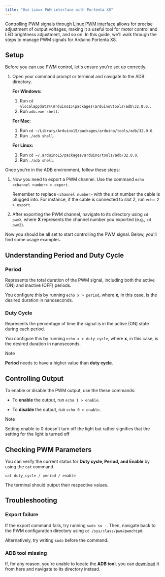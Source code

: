 ```yaml
---
title: "Use Linux PWM interface with Portenta X8"
---
```


Controlling PWM signals through [Linux PWM interface](https://www.kernel.org/doc/Documentation/pwm.txt) allows for precise adjustment of output voltages, making it a useful tool for motor control and LED brightness adjustment, and so on. In this guide, we'll walk through the steps to manage PWM signals for Arduino Portenta X8.

## Setup

Before you can use PWM control, let's ensure you're set up correctly.

1. Open your command prompt or terminal and navigate to the ADB directory.

    **For Windows:**

    1. Run `cd %localappdata%\Arduino15\packages\arduino\tools\adb\32.0.0.`.
    1. Run `adb.exe shell`.

    **For Mac:**

    1. Run `cd ~/Library/Arduino15/packages/arduino/tools/adb/32.0.0`.
    1. Run `./adb shell`.

    **For Linux:**
    1. Run `cd ~/.arduino15/packages/arduino/tools/adb/32.0.0`.
    1. Run `./adb shell`.

Once you're in the ADB environment, follow these steps:

1. Now you need to export a PWM channel. Use the command `echo <channel number> > export`.

    Remember to replace `<channel number>` with the slot number the cable is plugged into. For instance, if the cable is connected to slot 2, run `echo 2 > export`.

1. After exporting the PWM channel, navigate to its directory using `cd pwmX`, where **X** represents the channel number you exported (e.g., `cd pwm2`).

Now you should be all set to start controlling the PWM signal. Below, you'll find some usage examples.

## Understanding Period and Duty Cycle

### Period

Represents the total duration of the PWM signal, including both the active (ON) and inactive (OFF) periods.

You configure this by running `echo x > period`, where **x**, in this case, is the desired duration in nanoseconds.

### Duty Cycle

Represents the percentage of time the signal is in the active (ON) state during each period.

You configure this by running `echo x > duty_cycle`, where **x**, in this case, is the desired duration in nanoseconds.

> [!Note]
> **Period** needs to have a higher value than **duty cycle**.

## Controlling Output

To enable or disable the PWM output, use the these commands:

- To **enable** the output, run `echo 1 > enable`.

- To **disable** the output, run `echo 0 > enable`.

> [!Note]
> Setting enable to 0 doesn't turn off the light but rather signifies that the setting for the light is turned off

## Checking PWM Parameters

You can verify the current status for **Duty cycle, Period, and Enable** by using the `cat` command.

`cat duty_cycle / period / enable`

The terminal should output their respective values.

## Troubleshooting

### Export failure

If the export command fails, try running `sudo su -`. Then, navigate back to the PWM configuration directory using `cd /sys/class/pwm/pwmchip0`.

Alternatively, try writing `sudo` before the command.

### ADB tool missing

If, for any reason, you're unable to locate the **ADB tool**, you can [download](https://developer.android.com/tools/releases/platform-tools#downloads) it from here and navigate to its directory instead.
